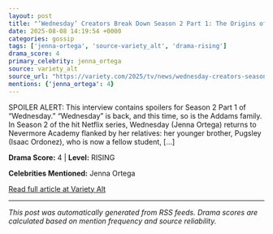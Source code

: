 ```yaml
---
layout: post
title: "‘Wednesday’ Creators Break Down Season 2 Part 1: The Origins of Lois, Morticia and Hester’s Psychic Trauma and Whether Tyler Can Be Rehabilitated""
date: 2025-08-08 14:19:54 +0000
categories: gossip
tags: ['jenna-ortega', 'source-variety_alt', 'drama-rising']
drama_score: 4
primary_celebrity: jenna_ortega
source: variety_alt
source_url: "https://variety.com/2025/tv/news/wednesday-creators-season-2-morticia-fight-tyler-1236481680/""
mentions: {'jenna_ortega': 4}
---
```


SPOILER ALERT: This interview contains spoilers for Season 2 Part 1 of “Wednesday.” “Wednesday” is back, and this time, so is the Addams family. In Season 2 of the hit Netflix series, Wednesday (Jenna Ortega) returns to Nevermore Academy flanked by her relatives: her younger brother, Pugsley (Isaac Ordonez), who is now a fellow student, […]

**Drama Score:** 4 | **Level:** RISING

**Celebrities Mentioned:** Jenna Ortega

[Read full article at Variety Alt](https://variety.com/2025/tv/news/wednesday-creators-season-2-morticia-fight-tyler-1236481680/)

---
*This post was automatically generated from RSS feeds. Drama scores are calculated based on mention frequency and source reliability.*
